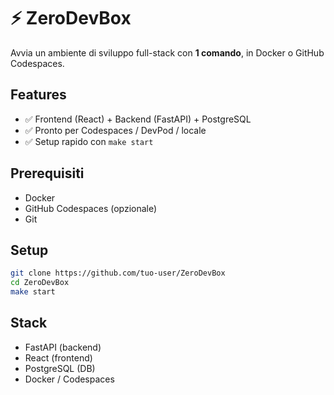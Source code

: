 # ⚡ ZeroDevBox

Avvia un ambiente di sviluppo full-stack con **1 comando**, in Docker o GitHub Codespaces.

## Features
- ✅ Frontend (React) + Backend (FastAPI) + PostgreSQL
- ✅ Pronto per Codespaces / DevPod / locale
- ✅ Setup rapido con `make start`

## Prerequisiti
- Docker
- GitHub Codespaces (opzionale)
- Git

## Setup
```bash
git clone https://github.com/tuo-user/ZeroDevBox
cd ZeroDevBox
make start
```

## Stack
- FastAPI (backend)
- React (frontend)
- PostgreSQL (DB)
- Docker / Codespaces